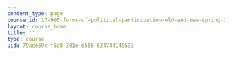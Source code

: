 ```yaml
---
content_type: page
course_id: 17-905-forms-of-political-participation-old-and-new-spring-2005
layout: course_home
title: ''
type: course
uid: 79aee59c-f5d8-301e-d558-624744149593
---
```

